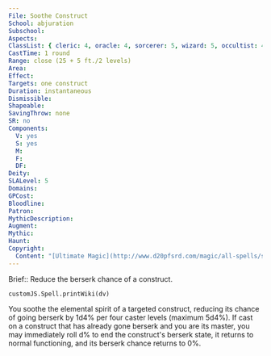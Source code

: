 ```yaml
---
File: Soothe Construct
School: abjuration
Subschool: 
Aspects: 
ClassList: { cleric: 4, oracle: 4, sorcerer: 5, wizard: 5, occultist: 4 }
CastTime: 1 round
Range: close (25 + 5 ft./2 levels)
Area: 
Effect: 
Targets: one construct
Duration: instantaneous
Dismissible: 
Shapeable: 
SavingThrow: none
SR: no
Components:
  V: yes
  S: yes
  M: 
  F: 
  DF: 
Deity: 
SLALevel: 5
Domains: 
GPCost: 
Bloodline: 
Patron: 
MythicDescription: 
Augment: 
Mythic: 
Haunt: 
Copyright:
  Content: "[Ultimate Magic](http://www.d20pfsrd.com/magic/all-spells/s/soothe-construct)"
---
```

Brief:: Reduce the berserk chance of a construct.

```dataviewjs
customJS.Spell.printWiki(dv)
```

You soothe the elemental spirit of a targeted construct, reducing its chance of going berserk by 1d4% per four caster levels (maximum 5d4%). If cast on a construct that has already gone berserk and you are its master, you may immediately roll d% to end the construct's berserk state, it returns to normal functioning, and its berserk chance returns to 0%.
